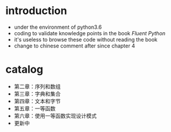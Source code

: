 # introduction
-   under the environment of python3.6
-   coding to validate knowledge points in the book *Fluent Python*
-   it's useless to browse these code without reading the book
-   change to chinese comment after since chapter 4

# catalog
-   第二章：序列和数组
-   第三章：字典和集合
-   第四章：文本和字节
-   第五章：一等函数
-	第六章：使用一等函数实现设计模式
-   更新中